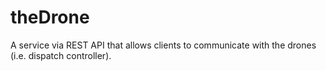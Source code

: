 # theDrone 
A service via REST API that allows clients to communicate with the drones (i.e. dispatch controller).